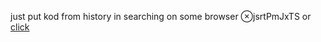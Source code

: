 just put kod from history in searching on some browser ⊗jsrtPmJxTS
or  [click](https://code.mu/en/javascript/framework/react/book/prime/jsx/tags/several/)
